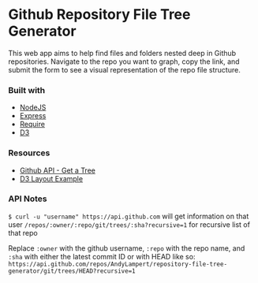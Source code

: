 Github Repository File Tree Generator
==============================
This web app aims to help find files and folders nested deep in Github repositories. Navigate to the repo you want to graph, copy the link, and submit the form to see a visual representation of the repo file structure. 

### Built with
* [NodeJS](http://nodejs.org/)
* [Express](http://expressjs.com/)
* [Require](http://requirejs.org/)
* [D3](http://d3js.org/)

### Resources
* [Github API - Get a Tree](https://developer.github.com/v3/git/trees/)
* [D3 Layout Example](http://mbostock.github.io/d3/talk/20111018/tree.html)

### API Notes
`$ curl -u "username" https://api.github.com` will get information on that user
`/repos/:owner/:repo/git/trees/:sha?recursive=1` for recursive list of that repo

Replace `:owner` with the github username, `:repo` with the repo name, and `:sha` with either the latest commit ID or with HEAD like so:
`https://api.github.com/repos/AndyLampert/repository-file-tree-generator/git/trees/HEAD?recursive=1`